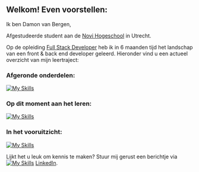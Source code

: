 ## Welkom! Even voorstellen:

Ik ben Damon van Bergen, 

Afgestudeerde student aan de [Novi Hogeschool](https://www.novi.nl/) in Utrecht.

Op de opleiding [Full Stack Developer](https://www.novi.nl/full-stack-developer/) heb ik in 6 maanden tijd het landschap van een front & back end developer geleerd.
Hieronder vind u een actueel overzicht van mijn leertraject:

### Afgeronde onderdelen:
[![My Skills](https://skillicons.dev/icons?i=windows,vscode,html,css,idea,java,github,postgres,postman,nodejs,js,figma,spring,react,azure,git)](https://skillicons.dev)

### Op dit moment aan het leren:
[![My Skills](https://skillicons.dev/icons?i=vscode,powershell)](https://skillicons.dev)

### In het vooruitzicht:
[![My Skills](https://skillicons.dev/icons?i=)](https://skillicons.dev)


Lijkt het u leuk om kennis te maken? Stuur mij gerust een berichtje via [![My Skills](https://skillicons.dev/icons?i=linkedin)](https://skillicons.dev) [LinkedIn](https://www.linkedin.com/in/damonvanbergen/).
